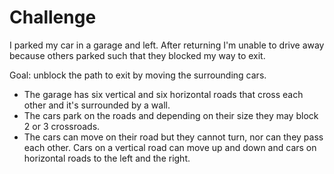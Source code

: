 # Challenge
I parked my car in a garage and left. After returning I'm unable to drive away because others parked such that they 
 blocked my way to exit.

Goal: unblock the path to exit by moving the surrounding cars. 

* The garage has six vertical and six horizontal roads that cross each other and it's surrounded by a wall. 
* The cars park on the roads and depending on their size they may block 2 or 3 crossroads.
* The cars can move on their road but they cannot turn, nor can they pass each other. Cars on a vertical road can move up and down and cars on horizontal roads to the left and the right.

